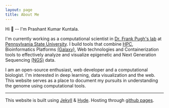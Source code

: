 ```yaml
---
layout: page
title: About Me
---
```


Hi :wave: -- I'm Prashant Kumar Kuntala.

I'm currently working as a computational scientist in [Dr. Frank Pugh's lab](https://pughlab.psu.edu) at [Pennsylvania State University](https://psu.edu). I build tools that combine [HPC](https://en.wikipedia.org/wiki/Supercomputer), Bioinformatics Platforms [(Galaxy)](https://usegalaxy.org/), Web technologies and Containerization tools to effectively analyze and visualize epigenetic and Next Generation Sequencing [(NGS)](https://www.ncbi.nlm.nih.gov/pmc/articles/PMC3841808/) data.

I am an open-source enthusiast, web developer and a computational biologist. I'm interested in deep learning, data visualization and the web. This website serves as a place to document my pursuits in understanding the genome using computational tools.

---
This website is built using [Jekyll](http://jekyllrb.com) & [Hyde](https://github.com/poole/hyde). Hosting through [github pages](https://pages.github.com/).
